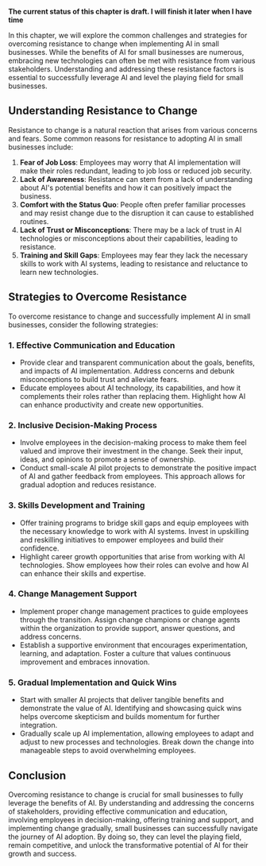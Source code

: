 **The current status of this chapter is draft. I will finish it later when I have time**

In this chapter, we will explore the common challenges and strategies for overcoming resistance to change when implementing AI in small businesses. While the benefits of AI for small businesses are numerous, embracing new technologies can often be met with resistance from various stakeholders. Understanding and addressing these resistance factors is essential to successfully leverage AI and level the playing field for small businesses.

Understanding Resistance to Change
----------------------------------

Resistance to change is a natural reaction that arises from various concerns and fears. Some common reasons for resistance to adopting AI in small businesses include:

1. **Fear of Job Loss**: Employees may worry that AI implementation will make their roles redundant, leading to job loss or reduced job security.
2. **Lack of Awareness**: Resistance can stem from a lack of understanding about AI's potential benefits and how it can positively impact the business.
3. **Comfort with the Status Quo**: People often prefer familiar processes and may resist change due to the disruption it can cause to established routines.
4. **Lack of Trust or Misconceptions**: There may be a lack of trust in AI technologies or misconceptions about their capabilities, leading to resistance.
5. **Training and Skill Gaps**: Employees may fear they lack the necessary skills to work with AI systems, leading to resistance and reluctance to learn new technologies.

Strategies to Overcome Resistance
---------------------------------

To overcome resistance to change and successfully implement AI in small businesses, consider the following strategies:

### 1. Effective Communication and Education

* Provide clear and transparent communication about the goals, benefits, and impacts of AI implementation. Address concerns and debunk misconceptions to build trust and alleviate fears.
* Educate employees about AI technology, its capabilities, and how it complements their roles rather than replacing them. Highlight how AI can enhance productivity and create new opportunities.

### 2. Inclusive Decision-Making Process

* Involve employees in the decision-making process to make them feel valued and improve their investment in the change. Seek their input, ideas, and opinions to promote a sense of ownership.
* Conduct small-scale AI pilot projects to demonstrate the positive impact of AI and gather feedback from employees. This approach allows for gradual adoption and reduces resistance.

### 3. Skills Development and Training

* Offer training programs to bridge skill gaps and equip employees with the necessary knowledge to work with AI systems. Invest in upskilling and reskilling initiatives to empower employees and build their confidence.
* Highlight career growth opportunities that arise from working with AI technologies. Show employees how their roles can evolve and how AI can enhance their skills and expertise.

### 4. Change Management Support

* Implement proper change management practices to guide employees through the transition. Assign change champions or change agents within the organization to provide support, answer questions, and address concerns.
* Establish a supportive environment that encourages experimentation, learning, and adaptation. Foster a culture that values continuous improvement and embraces innovation.

### 5. Gradual Implementation and Quick Wins

* Start with smaller AI projects that deliver tangible benefits and demonstrate the value of AI. Identifying and showcasing quick wins helps overcome skepticism and builds momentum for further integration.
* Gradually scale up AI implementation, allowing employees to adapt and adjust to new processes and technologies. Break down the change into manageable steps to avoid overwhelming employees.

Conclusion
----------

Overcoming resistance to change is crucial for small businesses to fully leverage the benefits of AI. By understanding and addressing the concerns of stakeholders, providing effective communication and education, involving employees in decision-making, offering training and support, and implementing change gradually, small businesses can successfully navigate the journey of AI adoption. By doing so, they can level the playing field, remain competitive, and unlock the transformative potential of AI for their growth and success.
